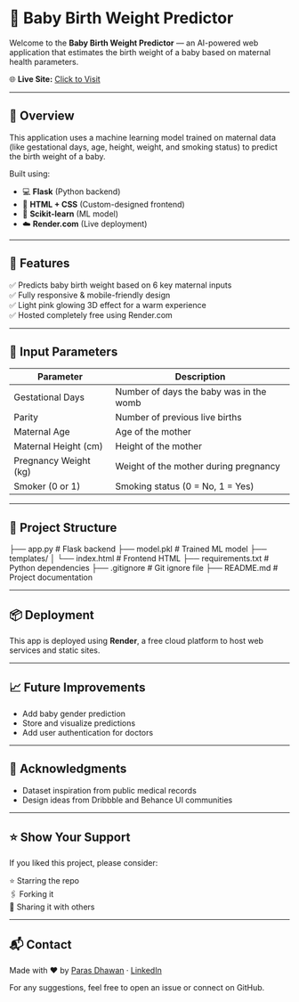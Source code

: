 # 👶 Baby Birth Weight Predictor

Welcome to the **Baby Birth Weight Predictor** — an AI-powered web application that estimates the birth weight of a baby based on maternal health parameters.

🌐 **Live Site:** [Click to Visit](https://birth-weight-predictor-hdai.onrender.com)

---

## 📌 Overview

This application uses a machine learning model trained on maternal data (like gestational days, age, height, weight, and smoking status) to predict the birth weight of a baby.

Built using:

- 💻 **Flask** (Python backend)  
- 🎨 **HTML + CSS** (Custom-designed frontend)  
- 🧠 **Scikit-learn** (ML model)  
- ☁️ **Render.com** (Live deployment)

---

## 🚀 Features

✅ Predicts baby birth weight based on 6 key maternal inputs  
✅ Fully responsive & mobile-friendly design  
✅ Light pink glowing 3D effect for a warm experience  
✅ Hosted completely free using Render.com  

---

## 🧠 Input Parameters

| Parameter                   | Description                               |
|----------------------------|-------------------------------------------|
| Gestational Days           | Number of days the baby was in the womb   |
| Parity                     | Number of previous live births            |
| Maternal Age               | Age of the mother                         |
| Maternal Height (cm)       | Height of the mother                      |
| Pregnancy Weight (kg)      | Weight of the mother during pregnancy     |
| Smoker (0 or 1)            | Smoking status (0 = No, 1 = Yes)          |

---

## 📂 Project Structure

├── app.py # Flask backend
├── model.pkl # Trained ML model
├── templates/
│ └── index.html # Frontend HTML
├── requirements.txt # Python dependencies
├── .gitignore # Git ignore file
├── README.md # Project documentation


---

## 📦 Deployment

This app is deployed using **Render**, a free cloud platform to host web services and static sites.

---

## 📈 Future Improvements

- Add baby gender prediction  
- Store and visualize predictions  
- Add user authentication for doctors  

---

## 🙌 Acknowledgments

- Dataset inspiration from public medical records  
- Design ideas from Dribbble and Behance UI communities  

---

## ⭐ Show Your Support

If you liked this project, please consider:

⭐ Starring the repo  
🖇️ Forking it  
🧠 Sharing it with others  

---

## 📬 Contact

Made with ❤️ by [Paras Dhawan](https://github.com/ParasDhawan25) · [LinkedIn](https://www.linkedin.com/in/parasdhawan)

For any suggestions, feel free to open an issue or connect on GitHub.